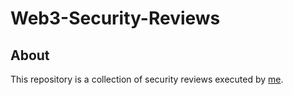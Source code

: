 # Web3-Security-Reviews
## About
This repository is a collection of security reviews executed by [me](https://github.com/WallSecurity).
